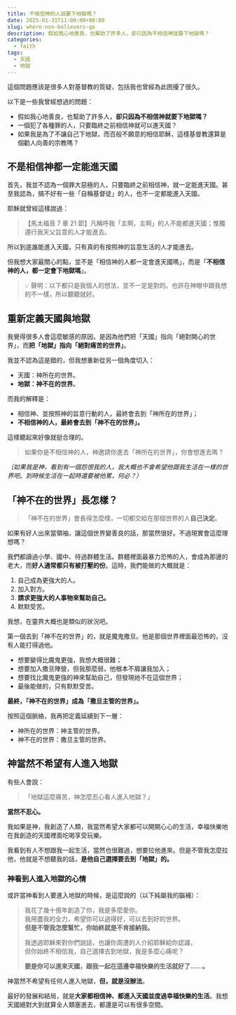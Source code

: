 ```yaml
---
title: 不相信神的人就要下地獄嗎？
date: 2025-01-31T11:00:00+08:00
slug: where-non-believers-go
description: 假如我心地善良，也幫助了許多人，卻只因為不相信神就要下地獄嗎？
categories:
  - faith
tags:
  - 天國
  - 地獄
---
```


這個問題應該是很多人對基督教的質疑，包括我也曾經為此困擾了很久。

以下是一些我曾經想過的問題：

- 假如我心地善良，也幫助了許多人，**卻只因為不相信神就要下地獄嗎？**
- 一個犯了各種罪的人，只要臨終之前相信神就可以進天國？
- 如果我是為了不讓自己下地獄，而百般不願意的相信耶穌，這樣基督教還算是個勸人向善的宗教嗎？

## 不是相信神都一定能進天國

首先，我並不認為一個罪大惡極的人，只要臨終之前相信神，就一定能進天國。甚至我認為，搞不好有一些「自稱基督徒」的人，也不一定都能進入天國。

耶穌就曾經這樣說過：

> 【馬太福音 7 章 21 節】凡稱呼我「主啊，主啊」的人不能都進天國；惟獨遵行我天父旨意的人才能進去。

所以到底誰能進入天國，只有真的有按照神的旨意生活的人才能進去。

但我想大家最關心的點，並不是「相信神的人都一定會進天國嗎」，而是「**不相信神的人，都一定會下地獄嗎**」。

> 💡 聲明：以下都只是我個人的想法，並不一定是對的。也許在神眼中跟我想的不一樣，所以聽聽就好。

## 重新定義天國與地獄

我覺得很多人會這麼敏感的原因，是因為他們把「天國」指向「絕對開心的世界」，而**把「地獄」指向「絕對痛苦的世界」**。

我並不認為這是錯的，但我想重新從另一個角度切入：

- 天國：神所在的世界。
- **地獄：神不在的世界**。

而我的解釋是：

* 相信神、並按照神的旨意行動的人，最終會去到「神所在的世界」；
* **不相信神的人，最終會去到「神不在的世界」。**

這樣聽起來好像就挺合理的。

> 如果你是不相信神的人，神邀請你進去「神所在的世界」，你會想進去嗎？

*（如果我是神，看到有一個怨恨我的人，我大概也不會希望他跟我生活在一樣的世界吧。到時候生活在一起時還要被他罵，何必？）*

## 「神不在的世界」長怎樣？

> 「神不在的世界」會長得怎麼樣，一切都交給在那個世界的人**自己決定**。

如果有好人出來當領袖，讓這個世界變善良的話，那當然很好。不過現實會這麼理想嗎？

我們都讀過小學、國中、待過群體生活。群體裡面最暴力恐怖的人，會成為那邊的老大，而**好人通常都只有被打壓的份**。這時，我們能做的大概就是：

1. 自己成為更強大的人。
1. 加入對方。
1. **請求更強大的人事物來幫助自己。**
1. 默默受苦。

我想，在靈界大概也是類似的狀況吧。

第一個去到「神不在的世界」的，就是魔鬼撒旦。他是那個世界裡面最恐怖的，沒有人能打得過他。

* 想要變得比魔鬼更強，我想大概很難；
* 想要加入撒旦陣營，但我那麼弱，他根本不屑讓我加入；
* 想要找比魔鬼更強的神來幫助自己，但發現祂不在這個世界；
* 最後能做的，只有默默受苦。

**最終，「神不在的世界」成為「撒旦主管的世界」。**

按照這個脈絡，我再把定義延續到下一層：

- 神所在的世界：神主管的世界。
- 神不在的世界：撒旦主管的世界。

## 神當然不希望有人進入地獄

有些人會說：

> 「地獄這麼痛苦，神怎麼忍心看人進入地獄？」

**當然不忍心。**

我如果是神，我創造了人類，我當然希望大家都可以開開心心的生活，幸福快樂地在我創造的天國裡面吃喝享受玩樂。

我看到有人不想跟我一起生活，當然也很難過，想要拉他進來。但是不管我怎麼拉他，他就是不想聽我的話，**是他自己選擇要去到「地獄」的。**

### 神看到人進入地獄的心情

或許當神看到人要進入地獄的時候，是這麼說的（以下純屬我的腦補）：

> 我花了幾十億年創造了你，我是多麼愛你。<br>
> 我用盡我的全力，希望你可以過得好，可以去到好的世界。<br>
> **但是不管我怎麼幫忙，你始終就是不肯接納我。**
>
> 我透過耶穌來對你們說話，也讓你周遭的人介紹耶穌給你認識，<br>
> 但你始終不相信我，自己選擇去到地獄，我是多麼心痛呢？<br>
>
> **要是你可以進來天國，跟我一起在這邊幸福快樂的生活就好了......。**

神當然不希望有任何人進入地獄，**但，就是沒辦法**。

最好的發展和結局，就是**大家都相信神、都進入天國並度過幸福快樂的生活**。我想天國絕對大到就算全人類塞進去，都還是可以有很多空間。
